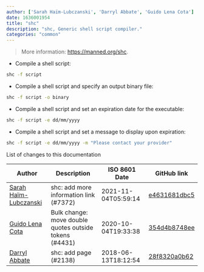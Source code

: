 ```yaml
---
author: ['Sarah Haïm-Lubczanski', 'Darryl Abbate', 'Guido Lena Cota']
date: 1636001954
title: "shc"
description: "shc, Generic shell script compiler."
categories: "common"
---
```

> More information: <https://manned.org/shc>.

- Compile a shell script:

```bash
shc -f script
```

- Compile a shell script and specify an output binary file:

```bash
shc -f script -o binary
```

- Compile a shell script and set an expiration date for the executable:

```bash
shc -f script -e dd/mm/yyyy
```

- Compile a shell script and set a message to display upon expiration:

```bash
shc -f script -e dd/mm/yyyy -m "Please contact your provider"
```
List of changes to this documentation


Author | Description | ISO 8601 Date | GitHub link
------|-----|-----|-----
[Sarah Haïm-Lubczanski](mailto:205895+mere-teresa@users.noreply.github.com) | shc: add more information link (#7372) | 2021-11-04T05:59:14 | [e4631681dbc5](https://github.com/tldr-pages/tldr/commit/e4631681dbc57e539f9311cc02ac279bd1ddb874)
[Guido Lena Cota](mailto:guido.lenacota@kreuzwerker.de) | Bulk change: move double quotes outside tokens (#4431) | 2020-10-04T19:33:38 | [354d4b8748ee](https://github.com/tldr-pages/tldr/commit/354d4b8748ee58813dd6830ced7c3b11067255d7)
[Darryl Abbate](mailto:rootbeersoup@gmail.com) | shc: add page (#2138) | 2018-06-13T18:12:54 | [28f8320a0b62](https://github.com/tldr-pages/tldr/commit/28f8320a0b620b970714aea3b27578e70865b282)

